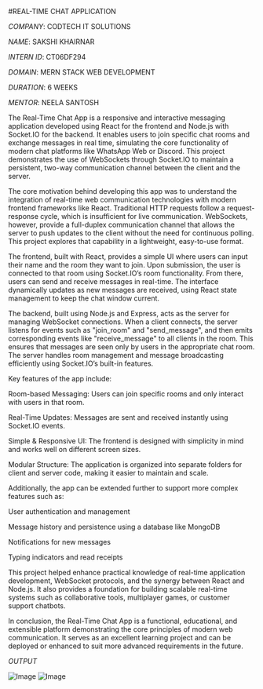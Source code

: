 #REAL-TIME CHAT APPLICATION

_COMPANY_: CODTECH IT SOLUTIONS

_NAME_: SAKSHI KHAIRNAR

_INTERN ID_: CT06DF294

_DOMAIN_: MERN STACK WEB DEVELOPMENT

_DURATION_: 6 WEEKS

_MENTOR_: NEELA SANTOSH

The Real-Time Chat App is a responsive and interactive messaging application developed using React for the frontend and Node.js with Socket.IO for the backend. It enables users to join specific chat rooms and exchange messages in real time, simulating the core functionality of modern chat platforms like WhatsApp Web or Discord. This project demonstrates the use of WebSockets through Socket.IO to maintain a persistent, two-way communication channel between the client and the server.

The core motivation behind developing this app was to understand the integration of real-time web communication technologies with modern frontend frameworks like React. Traditional HTTP requests follow a request-response cycle, which is insufficient for live communication. WebSockets, however, provide a full-duplex communication channel that allows the server to push updates to the client without the need for continuous polling. This project explores that capability in a lightweight, easy-to-use format.

The frontend, built with React, provides a simple UI where users can input their name and the room they want to join. Upon submission, the user is connected to that room using Socket.IO’s room functionality. From there, users can send and receive messages in real-time. The interface dynamically updates as new messages are received, using React state management to keep the chat window current.

The backend, built using Node.js and Express, acts as the server for managing WebSocket connections. When a client connects, the server listens for events such as "join_room" and "send_message", and then emits corresponding events like "receive_message" to all clients in the room. This ensures that messages are seen only by users in the appropriate chat room. The server handles room management and message broadcasting efficiently using Socket.IO’s built-in features.

Key features of the app include:

Room-based Messaging: Users can join specific rooms and only interact with users in that room.

Real-Time Updates: Messages are sent and received instantly using Socket.IO events.

Simple & Responsive UI: The frontend is designed with simplicity in mind and works well on different screen sizes.

Modular Structure: The application is organized into separate folders for client and server code, making it easier to maintain and scale.

Additionally, the app can be extended further to support more complex features such as:

User authentication and management

Message history and persistence using a database like MongoDB

Notifications for new messages

Typing indicators and read receipts

This project helped enhance practical knowledge of real-time application development, WebSocket protocols, and the synergy between React and Node.js. It also provides a foundation for building scalable real-time systems such as collaborative tools, multiplayer games, or customer support chatbots.

In conclusion, the Real-Time Chat App is a functional, educational, and extensible platform demonstrating the core principles of modern web communication. It serves as an excellent learning project and can be deployed or enhanced to suit more advanced requirements in the future.

_OUTPUT_

![Image](https://github.com/user-attachments/assets/e87c5d82-e322-4e35-ad73-5f7d53177d7d)
![Image](https://github.com/user-attachments/assets/b35ca935-464d-4dd2-a3c1-ef9824f6d870)

